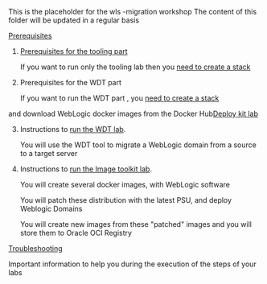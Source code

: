 This is the placeholder for the wls -migration workshop
The content of this folder will be updated in a regular basis



[Prerequisites](test_wls_docker_image-stack/Readme.md)

1. [Prerequisites for the tooling part](test_wls_docker_image-stack/Readme.md) 

   If you want to run only the tooling lab then you [need to create a stack](test_wls_docker_image-stack/Readme.md) 

2. Prerequisites for the WDT part

   If you want to run the WDT part , you [need to create a stack](test_wls_docker_image-stack/Readme.md) 
   

and download WebLogic docker images from the Docker Hub[Deploy kit lab](WLS_deploy_scripts/Prerequisites.md)

3. Instructions to [run the WDT lab](WLS_deploy_scripts).

   You will use the WDT tool to migrate a WebLogic domain from a source to a target server

4. Instructions to [run the Image toolkit lab](WLS_imagetool_scripts).

   You will create several docker images, with WebLogic software

   You will patch these distribution with the latest PSU, and deploy Weblogic Domains

   You will create new images from these "patched" images and you will store them to Oracle OCI Registry

[Troubleshooting](troublshooting.md)

   Important information to help you during the execution of the steps of your labs